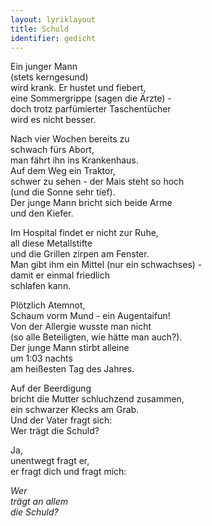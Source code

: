 ```yaml
---
layout: lyriklayout
title: Schuld
identifier: gedicht
---
```


Ein junger Mann  
(stets kerngesund)  
wird krank. Er hustet und fiebert,  
eine Sommergrippe (sagen die Ärzte) -  
doch trotz parfümierter Taschentücher  
wird es nicht besser.  

Nach vier Wochen bereits zu   
schwach fürs Abort,  
man fährt ihn ins Krankenhaus.  
Auf dem Weg ein Traktor,  
schwer zu sehen - der Mais steht so hoch  
(und die Sonne sehr tief).  
Der junge Mann bricht sich beide Arme  
und den Kiefer.  

Im Hospital findet er nicht zur Ruhe,  
all diese Metallstifte   
und die Grillen zirpen am Fenster.  
Man gibt ihm ein Mittel (nur ein schwachses) -  
damit er einmal friedlich   
schlafen kann.  

Plötzlich Atemnot,  
Schaum vorm Mund - ein Augentaifun!  
Von der Allergie wusste man nicht  
(so alle Beteiligten, wie hätte man auch?).  
Der junge Mann stirbt alleine  
um 1:03 nachts   
am heißesten Tag des Jahres.  

Auf der Beerdigung  
bricht die Mutter schluchzend zusammen,  
ein schwarzer Klecks am Grab.  
Und der Vater fragt sich:  
Wer trägt die Schuld?  

Ja,   
unentwegt fragt er,   
er fragt dich und fragt mich:  

_Wer_  
_trägt an allem_  
_die Schuld?_  